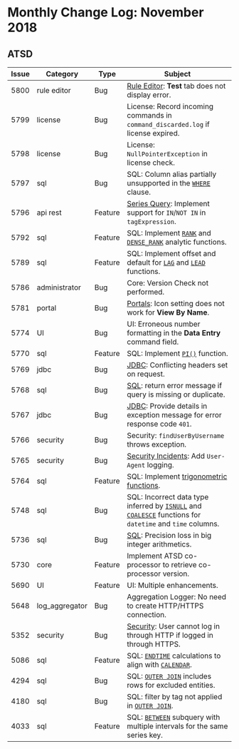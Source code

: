 # Monthly Change Log: November 2018

## ATSD

**Issue**| **Category**    | **Type**    | **Subject**
-----|-------------|---------|----------------------
5800 | rule editor | Bug | [Rule Editor](../../rule-engine/): **Test** tab does not display error. |
5799 | license | Bug | License: Record incoming commands in `command_discarded.log` if license expired. |
5798 | license | Bug | License: `NullPointerException` in license check. |
5797 | sql | Bug | SQL: Column alias partially unsupported in the [`WHERE`](../../sql/README.md#where-clause) clause. |
5796 | api rest | Feature | [Series Query](../../api/data/series/query.md#series-query): Implement support for `IN`/`NOT IN` in `tagExpression`. |
5792 | sql | Feature | SQL: Implement [`RANK`](../../sql/README.md#partition-ordering) and [`DENSE_RANK`](../../sql/README.md#partition-ordering) analytic functions. |
5789 | sql | Feature | SQL: Implement offset and default for [`LAG`](../../sql/README.md#lag) and [`LEAD`](../../sql/README.md#lead) functions. |
5786 | administrator | Bug | Core: Version Check not performed. |
5781 | portal | Bug | [Portals](../../portals/README.md#portals): Icon setting does not work for **View By Name**. |
5774 | UI | Bug | UI: Erroneous number formatting in the **Data Entry** command field. |
5770 | sql | Feature | SQL: Implement [`PI()`](../../sql/README.md#mathematical-functions) function.  |
5769 | jdbc | Bug | [JDBC](https://github.com/axibase/atsd-jdbc/): Conflicting headers set on request. |
5768 | sql | Bug | [SQL](../../sql/api.md): return error message if query is missing or duplicate. |
5767 | jdbc | Bug | [JDBC](https://github.com/axibase/atsd-jdbc/): Provide details in exception message for error response code `401`. |
5766 | security | Bug | Security: `findUserByUsername` throws exception. |
5765 | security | Bug | [Security Incidents](../../rule-engine/functions-security.md#security-functions): Add `User-Agent` logging. |
5764 | sql | Feature | SQL: Implement [trigonometric functions](../../sql/README.md#trigonometric-functions). |
5748 | sql | Bug | SQL: Incorrect data type inferred by [`ISNULL`](../../sql/README.md#isnull) and [`COALESCE`](../../rule-engine/functions-text.md#coalesce) functions for `datetime` and `time` columns. |
5736 | sql | Bug | [SQL](../../sql/): Precision loss in big integer arithmetics. |
5730 | core | Feature | Implement ATSD co-processor to retrieve co-processor version. |
5690 | UI | Feature | UI: Multiple enhancements. |
5648 | log_aggregator | Bug | Aggregation Logger: No need to create HTTP/HTTPS connection.  |
5352 | security | Bug | [Security](../../administration/user-authentication.md#http-basic-authorization-examples): User cannot log in through HTTP if logged in through HTTPS. |
5086 | sql | Feature | SQL: [`ENDTIME`](../../sql/README.md#endtime) calculations to align with [`CALENDAR`](../../administration/workday-calendar.md#workday-calendar). |
4294 | sql | Bug | SQL: [`OUTER JOIN`](../../sql/examples/outer-join.md#outer-join) includes rows for excluded entities. |
4180 | sql | Bug | SQL: filter by tag not applied in [`OUTER JOIN`](../../sql/examples/outer-join.md#outer-join). |
4033 | sql | Feature | SQL: [`BETWEEN`](../../sql/README.md#interval-subqueries) subquery with multiple intervals for the same series key. |
